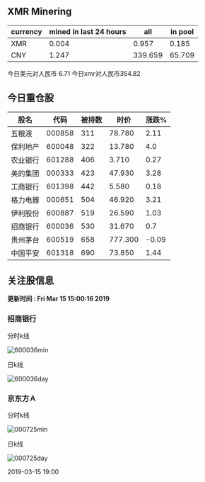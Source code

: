## XMR Minering

|currency|mined in last 24 hours|all|in pool|
|---|---|---|---|
|XMR|0.004|0.957|0.185|
|CNY|1.247|339.659|65.709|

今日美元对人民币 6.71	今日xmr对人民币354.82


## 今日重仓股 

|股名|代码|被持数|时价|涨跌%|
|---|---|---|---|---|
|五粮液|000858|311|78.780|2.11|
|保利地产|600048|322|13.780|4.0|
|农业银行|601288|406|3.710|0.27|
|美的集团|000333|423|47.930|3.28|
|工商银行|601398|442|5.580|0.18|
|格力电器|000651|504|46.920|3.21|
|伊利股份|600887|519|26.590|1.03|
|招商银行|600036|530|31.670|0.7|
|贵州茅台|600519|658|777.300|-0.09|
|中国平安|601318|690|73.850|1.44|

## 关注股信息
**更新时间 : Fri Mar 15 15:00:16 2019**
### 招商银行 
分时k线

![600036min](http://image.sinajs.cn/newchart/min/n/sh600036.gif)

日k线

![600036day](http://image.sinajs.cn/newchart/daily/n/sh600036.gif)

### 京东方Ａ 
分时k线

![000725min](http://image.sinajs.cn/newchart/min/n/sz000725.gif)

日k线

![000725day](http://image.sinajs.cn/newchart/daily/n/sz000725.gif)

2019-03-15 19:00